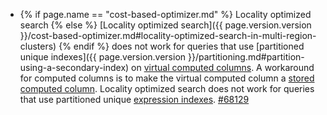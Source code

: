 - {% if page.name == "cost-based-optimizer.md" %} Locality optimized search {% else %} [Locality optimized search]({{ page.version.version }}/cost-based-optimizer.md#locality-optimized-search-in-multi-region-clusters) {% endif %} does not work for queries that use [partitioned unique indexes]({{ page.version.version }}/partitioning.md#partition-using-a-secondary-index) on [virtual computed columns](computed-columns.html#virtual-computed-columns). A workaround for computed columns is to make the virtual computed column a [stored computed column](computed-columns.html#stored-computed-columns). Locality optimized search does not work for queries that use partitioned unique [expression indexes](expression-indexes.html). [#68129](https://github.com/cockroachdb/cockroach/issues/68129)
